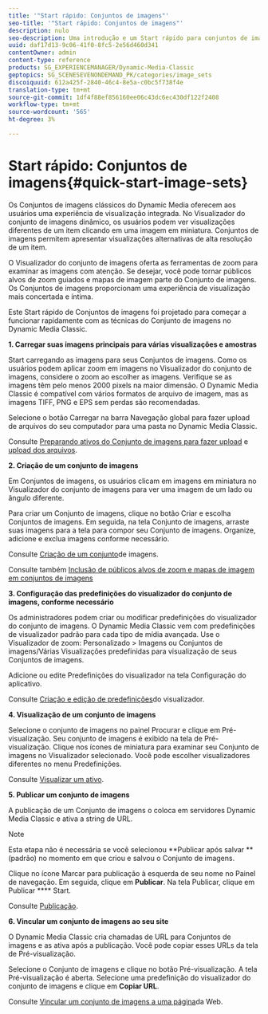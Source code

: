 ```yaml
---
title: '"Start rápido: Conjuntos de imagens"'
seo-title: '"Start rápido: Conjuntos de imagens"'
description: nulo
seo-description: Uma introdução e um Start rápido para conjuntos de imagens para ajudá-lo a começar a trabalhar rapidamente com as técnicas do Conjunto de imagens.
uuid: daf17d13-9c06-41f0-8fc5-2e56d460d341
contentOwner: admin
content-type: reference
products: SG_EXPERIENCEMANAGER/Dynamic-Media-Classic
geptopics: SG_SCENESEVENONDEMAND_PK/categories/image_sets
discoiquuid: 612a425f-2840-46c4-8e5a-c0bc5f738f4e
translation-type: tm+mt
source-git-commit: 1df4f88ef856160ee06c43dc6ec430df122f2408
workflow-type: tm+mt
source-wordcount: '565'
ht-degree: 3%

---
```



# Start rápido: Conjuntos de imagens{#quick-start-image-sets}

Os Conjuntos de imagens clássicos do Dynamic Media oferecem aos usuários uma experiência de visualização integrada. No Visualizador do conjunto de imagens dinâmico, os usuários podem ver visualizações diferentes de um item clicando em uma imagem em miniatura. Conjuntos de imagens permitem apresentar visualizações alternativas de alta resolução de um item.

O Visualizador do conjunto de imagens oferta as ferramentas de zoom para examinar as imagens com atenção. Se desejar, você pode tornar públicos alvos de zoom guiados e mapas de imagem parte do Conjunto de imagens. Os Conjuntos de imagens proporcionam uma experiência de visualização mais concertada e íntima.

Este Start rápido de Conjuntos de imagens foi projetado para começar a funcionar rapidamente com as técnicas do Conjunto de imagens no Dynamic Media Classic.

**1. Carregar suas imagens principais para várias visualizações e amostras**

Start carregando as imagens para seus Conjuntos de imagens. Como os usuários podem aplicar zoom em imagens no Visualizador do conjunto de imagens, considere o zoom ao escolher as imagens. Verifique se as imagens têm pelo menos 2000 pixels na maior dimensão. O Dynamic Media Classic é compatível com vários formatos de arquivo de imagem, mas as imagens TIFF, PNG e EPS sem perdas são recomendadas.

Selecione o botão Carregar na barra Navegação global para fazer upload de arquivos do seu computador para uma pasta no Dynamic Media Classic.

Consulte [Preparando ativos do Conjunto de imagens para fazer upload](preparing-image-set-assets-upload.md#preparing-image-set-assets-for-upload) e [upload dos arquivos](uploading-files.md#uploading-your-files).

**2. Criação de um conjunto de imagens**

Em Conjuntos de imagens, os usuários clicam em imagens em miniatura no Visualizador do conjunto de imagens para ver uma imagem de um lado ou ângulo diferente.

Para criar um Conjunto de imagens, clique no botão Criar e escolha Conjuntos de imagens. Em seguida, na tela Conjunto de imagens, arraste suas imagens para a tela para compor seu Conjunto de imagens. Organize, adicione e exclua imagens conforme necessário.

Consulte [Criação de um conjunto](creating-image-set.md#creating-an-image-set)de imagens.

Consulte também [Inclusão de públicos alvos de zoom e mapas de imagem em conjuntos de imagens](including-zoom-targets-image-maps.md#including-zoom-targets-and-image-maps-in-image-sets)

**3. Configuração das predefinições do visualizador do conjunto de imagens, conforme necessário**

Os administradores podem criar ou modificar predefinições do visualizador do conjunto de imagens. O Dynamic Media Classic vem com predefinições de visualizador padrão para cada tipo de mídia avançada. Use o Visualizador de zoom: Personalizado > Imagens ou Conjuntos de imagens/Várias Visualizações predefinidas para visualização de seus Conjuntos de imagens.

Adicione ou edite Predefinições do visualizador na tela Configuração do aplicativo.

Consulte [Criação e edição de predefinições](application-setup.md#adding-and-editing-viewer-presets)do visualizador.

**4. Visualização de um conjunto de imagens**

Selecione o conjunto de imagens no painel Procurar e clique em Pré-visualização. Seu conjunto de imagens é exibido na tela de Pré-visualização. Clique nos ícones de miniatura para examinar seu Conjunto de imagens no Visualizador selecionado. Você pode escolher visualizadores diferentes no menu Predefinições.

Consulte [Visualizar um ativo](previewing-asset.md#previewing-an-asset).

**5. Publicar um conjunto de imagens**

A publicação de um Conjunto de imagens o coloca em servidores Dynamic Media Classic e ativa a string de URL.

>[!NOTE]
>
>Esta etapa não é necessária se você selecionou **Publicar após salvar ** (padrão) no momento em que criou e salvou o Conjunto de imagens.

Clique no ícone Marcar para publicação à esquerda de seu nome no Painel de navegação. Em seguida, clique em **Publicar**. Na tela Publicar, clique em Publicar **** Start.

Consulte [Publicação](publishing-files.md#publishing-files).

**6. Vincular um conjunto de imagens ao seu site**

O Dynamic Media Classic cria chamadas de URL para Conjuntos de imagens e as ativa após a publicação. Você pode copiar esses URLs da tela de Pré-visualização.

Selecione o Conjunto de imagens e clique no botão Pré-visualização. A tela Pré-visualização é aberta. Selecione uma predefinição do visualizador do conjunto de imagens e clique em **Copiar URL**.

Consulte [Vincular um conjunto de imagens a uma página](linking-image-set-web-page.md#linking-an-image-set-to-a-web-page)da Web.
